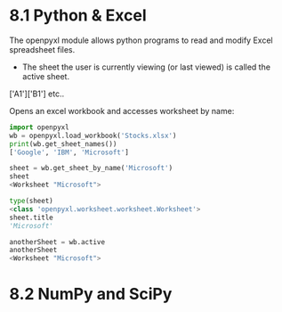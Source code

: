 # 8.1 Python & Excel
The openpyxl module allows python programs to read and modify Excel spreadsheet files. 
* The sheet the user is currently viewing (or last viewed) is called the active sheet. 

['A1']['B1'] etc..

Opens an excel workbook and accesses worksheet by name:
```python
import openpyxl
wb = openpyxl.load_workbook('Stocks.xlsx')
print(wb.get_sheet_names())
['Google', 'IBM', 'Microsoft']

sheet = wb.get_sheet_by_name('Microsoft')
sheet
<Worksheet "Microsoft">

type(sheet)
<class 'openpyxl.worksheet.worksheet.Worksheet'>
sheet.title
'Microsoft'

anotherSheet = wb.active
anotherSheet
<Worksheet "Microsoft">
```





# 8.2 NumPy and SciPy